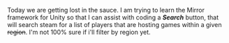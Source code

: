 Today we are getting lost in the sauce. I am trying to learn the Mirror framework for Unity so that I can assist with coding a **_Search_** button, that will search steam for a list of players that are hosting games within a given ~~region~~. I'm not 100% sure if i'll filter by region yet.

